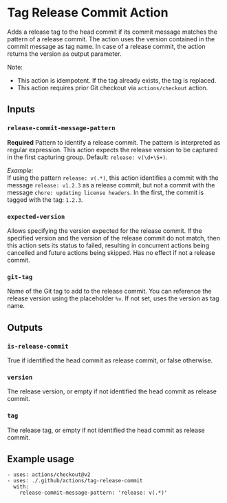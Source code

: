 # Tag Release Commit Action

Adds a release tag to the head commit if its commit message matches the pattern of a release commit. The action uses the version contained in the commit message as tag name. In case of a release commit, the action returns the version as output parameter.

Note:
- This action is idempotent. If the tag already exists, the tag is replaced. 
- This action requires prior Git checkout via `actions/checkout` action.

## Inputs

### `release-commit-message-pattern`

**Required** 
Pattern to identify a release commit. The pattern is interpreted as regular expression. This action expects the release version to be captured in the first capturing group. Default: `release: v(\d+\S+)`.

*Example:*\
If using the pattern `release: v(.*)`, this action identifies a commit with the message `release: v1.2.3` as a release commit, but not a commit with the message `chore: updating license headers`. In the first, the commit is tagged with the tag: `1.2.3`.

### `expected-version`

Allows specifying the version expected for the release commit. If the specified version and the version of the release commit do not match, then this action sets its status to failed, resulting in concurrent actions being cancelled and future actions being skipped. Has no effect if not a release commit.

### `git-tag`

Name of the Git tag to add to the release commit. You can reference the release version using the placeholder `%v`. If not set, uses the version as tag name.

## Outputs

### `is-release-commit`

True if identified the head commit as release commit, or false otherwise.

### `version`

The release version, or empty if not identified the head commit as release commit.

### `tag`

The release tag, or empty if not identified the head commit as release commit.


## Example usage

```
- uses: actions/checkout@v2
- uses: ./.github/actions/tag-release-commit
  with:
    release-commit-message-pattern: 'release: v(.*)'
```
